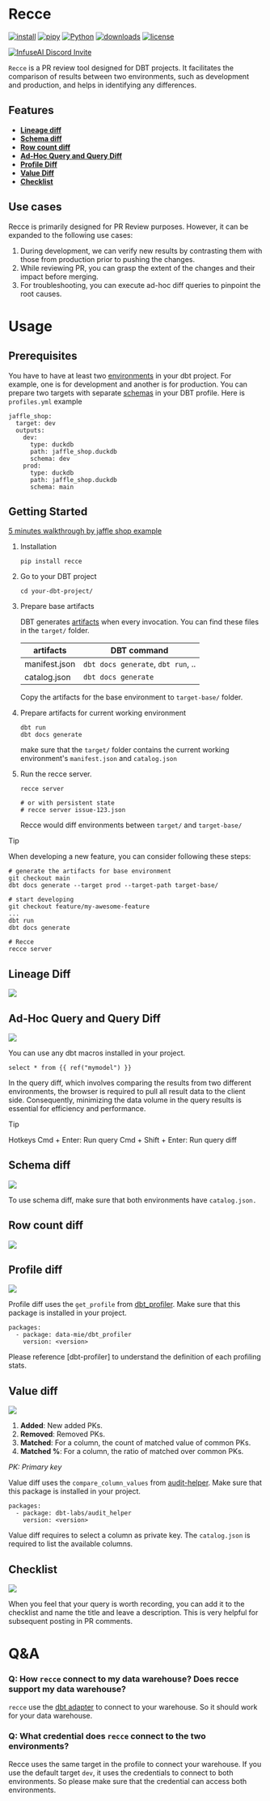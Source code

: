 # Recce

[![install](https://img.shields.io/badge/pip_install-recce-006DAD?style=flat-square)](https://pypi.org/project/recce/)
[![pipy](https://img.shields.io/pypi/v/recce?style=flat-square)](https://pypi.org/project/recce/)
[![Python](https://img.shields.io/pypi/pyversions/recce?style=flat-square)](https://pypi.org/project/recce/)
[![downloads](https://img.shields.io/pypi/dw/recce?style=flat-square)](https://pypi.org/project/recce/#files)
[![license](https://img.shields.io/github/license/DataRecce/recce?style=flat-square)](https://github.com/DataRecce/recce/blob/main/LICENSE)

[![InfuseAI Discord Invite](https://img.shields.io/discord/664381609771925514?color=%237289DA&label=chat&logo=discord&logoColor=white&style=flat-square)](https://discord.com/invite/5zb2aK9KBV)

`Recce` is a PR review tool designed for DBT projects. It facilitates the comparison of results between two environments, such as development and production, and helps in identifying any differences.

## Features

- **[Lineage diff](#lineage-diff)**
- **[Schema diff](#schema-diff)**
- **[Row count diff](#row-count-diff)**
- **[Ad-Hoc Query and Query Diff](#ad-hoc-query-and-query-diff)**
- **[Profile Diff](#profile-diff)**
- **[Value Diff](#value-diff)**
- **[Checklist](#checklist)**

## Use cases

Recce is primarily designed for PR Review purposes. However, it can be expanded to the following use cases:

1. During development, we can verify new results by contrasting them with those from production prior to pushing the changes.
2. While reviewing PR, you can grasp the extent of the changes and their impact before merging.
3. For troubleshooting, you can execute ad-hoc diff queries to pinpoint the root causes.

# Usage

## Prerequisites

You have to have at least two [environments](https://docs.getdbt.com/docs/core/dbt-core-environments) in your dbt project. For example, one is for development and another is for production. You can prepare two targets with separate [schemas](https://docs.getdbt.com/docs/core/connect-data-platform/connection-profiles#understanding-target-schemas) in your DBT profile. Here is `profiles.yml` example

```
jaffle_shop:
  target: dev
  outputs:
    dev:
      type: duckdb
      path: jaffle_shop.duckdb
      schema: dev
    prod:
      type: duckdb
      path: jaffle_shop.duckdb
      schema: main
```

## Getting Started

[5 minutes walkthrough by jaffle shop example](./docs/get-started-jaffle-shop.md)

1. Installation

   ```
   pip install recce
   ```

1. Go to your DBT project
   ```
   cd your-dbt-project/
   ```
1. Prepare base artifacts

   DBT generates [artifacts](https://docs.getdbt.com/reference/artifacts/dbt-artifacts) when every invocation. You can find these files in the `target/` folder.

   | artifacts     | DBT command                        |
   | ------------- | ---------------------------------- |
   | manifest.json | `dbt docs generate`, `dbt run`, .. |
   | catalog.json  | `dbt docs generate`                |

   Copy the artifacts for the base environment to `target-base/` folder.

1. Prepare artifacts for current working environment

   ```
   dbt run
   dbt docs generate
   ```

   make sure that the `target/` folder contains the current working environment's `manifest.json` and `catalog.json`

1. Run the recce server.

   ```shell
   recce server

   # or with persistent state
   # recce server issue-123.json
   ```

   Recce would diff environments between `target/` and `target-base/`

> [!TIP]
> When developing a new feature, you can consider following these steps:
>
> ```
> # generate the artifacts for base environment
> git checkout main
> dbt docs generate --target prod --target-path target-base/
>
> # start developing
> git checkout feature/my-awesome-feature
> ...
> dbt run
> dbt docs generate
>
> # Recce
> recce server
> ```

## Lineage Diff

![](./docs/assets/lineage_diff.png)

## Ad-Hoc Query and Query Diff

![](./docs/assets/query_diff.png)

You can use any dbt macros installed in your project.

```jinja
select * from {{ ref("mymodel") }}
```

In the query diff, which involves comparing the results from two different environments, the browser is required to pull all result data to the client side. Consequently, minimizing the data volume in the query results is essential for efficiency and performance.

> [!TIP]
> Hotkeys
> Cmd + Enter: Run query
> Cmd + Shift + Enter: Run query diff

## Schema diff

![](./docs/assets/schema_diff.png)

To use schema diff, make sure that both environments have `catalog.json.`

## Row count diff

![](./docs/assets/row_count_diff.png)

## Profile diff

![](./docs/assets/profile_diff.png)

Profile diff uses the `get_profile` from [dbt_profiler](https://hub.getdbt.com/data-mie/dbt_profiler/latest/). Make sure that this package is installed in your project.

```
packages:
  - package: data-mie/dbt_profiler
    version: <version>
```

Please reference [dbt-profiler] to understand the definition of each profiling stats.

## Value diff

![](./docs/assets/value_diff.png)

1. **Added**: New added PKs.
2. **Removed**: Removed PKs.
3. **Matched**: For a column, the count of matched value of common PKs.
4. **Matched %**: For a column, the ratio of matched over common PKs.

_PK: Primary key_

Value diff uses the `compare_column_values` from [audit-helper](https://hub.getdbt.com/dbt-labs/audit_helper/latest/). Make sure that this package is installed in your project.

```
packages:
  - package: dbt-labs/audit_helper
    version: <version>
```

Value diff requires to select a column as private key. The `catalog.json` is required to list the available columns.

## Checklist

![](./docs/assets/check.png)

When you feel that your query is worth recording, you can add it to the checklist and name the title and leave a description. This is very helpful for subsequent posting in PR comments.

# Q&A

### Q: How `recce` connect to my data warehouse? Does recce support my data warehouse?

`recce` use the [dbt adapter](https://docs.getdbt.com/docs/connect-adapters) to connect to your warehouse. So it should work for your data warehouse.

### Q: What credential does `recce` connect to the two environments?

Recce uses the same target in the profile to connect your warehouse. If you use the default target `dev`, it uses the credentials to connect to both environments. So please make sure that the credential can access both environments.
